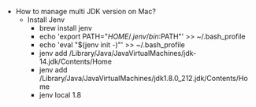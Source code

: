 * How to manage multi JDK version on Mac?
    * Install Jenv
        * brew install jenv
        * echo 'export PATH="$HOME/.jenv/bin:$PATH"' >> ~/.bash_profile
        * echo 'eval "$(jenv init -)"' >> ~/.bash_profile
        * jenv add /Library/Java/JavaVirtualMachines/jdk-14.jdk/Contents/Home
        * jenv add /Library/Java/JavaVirtualMachines/jdk1.8.0_212.jdk/Contents/Home
        * jenv local 1.8